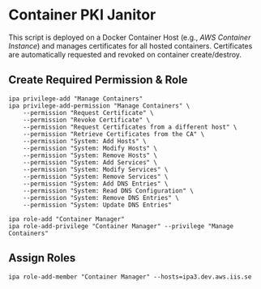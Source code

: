# Container PKI Janitor

This script is deployed on a Docker Container Host (e.g., _AWS Container Instance_) and manages certificates for all hosted containers. Certificates are automatically requested and revoked on container create/destroy.


## Create Required Permission & Role

    ipa privilege-add "Manage Containers"
    ipa privilege-add-permission "Manage Containers" \
        --permission "Request Certificate" \
        --permission "Revoke Certificate" \
        --permission "Request Certificates from a different host" \
        --permission "Retrieve Certificates from the CA" \
        --permission "System: Add Hosts" \
        --permission "System: Modify Hosts" \
        --permission "System: Remove Hosts" \
        --permission "System: Add Services" \
        --permission "System: Modify Services" \
        --permission "System: Remove Services" \
        --permission "System: Add DNS Entries" \
        --permission "System: Read DNS Configuration" \
        --permission "System: Remove DNS Entries" \
        --permission "System: Update DNS Entries"

    ipa role-add "Container Manager"
    ipa role-add-privilege "Container Manager" --privilege "Manage Containers"


## Assign Roles

    ipa role-add-member "Container Manager" --hosts=ipa3.dev.aws.iis.se
